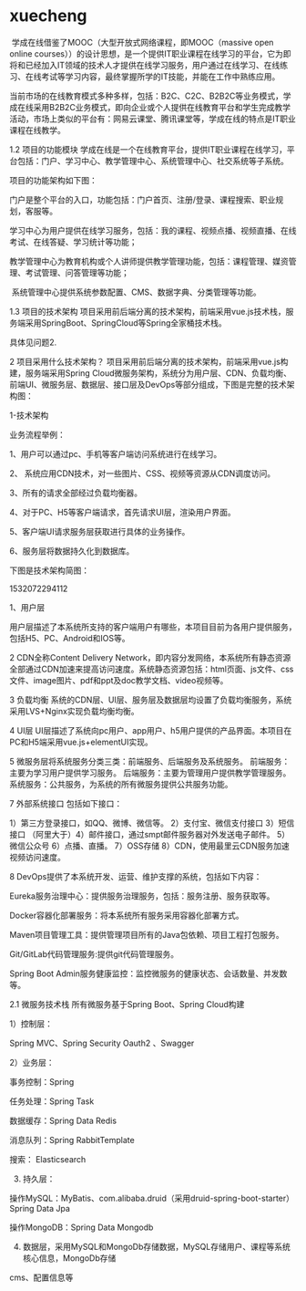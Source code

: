 # xuecheng

​	学成在线借鉴了MOOC（大型开放式网络课程，即MOOC（massive open online courses））的设计思想，是一个提供IT职业课程在线学习的平台，它为即将和已经加入IT领域的技术人才提供在线学习服务，用户通过在线学习、在线练习、在线考试等学习内容，最终掌握所学的IT技能，并能在工作中熟练应用。

​	当前市场的在线教育模式多种多样，包括：B2C、C2C、B2B2C等业务模式，学成在线采用B2B2C业务模式，即向企业或个人提供在线教育平台和学生完成教学活动，市场上类似的平台有：网易云课堂、腾讯课堂等，学成在线的特点是IT职业课程在线教学。

1.2 项目的功能模块
​	学成在线是一个在线教育平台，提供IT职业课程在线学习，平台包括：门户、学习中心、教学管理中心、系统管理中心、社交系统等子系统。

 

项目的功能架构如下图：


​	门户是整个平台的入口，功能包括：门户首页、注册/登录、课程搜索、职业规划，客服等。

​	学习中心为用户提供在线学习服务，包括：我的课程、视频点播、视频直播、在线考试、在线答疑、学习统计等功能；

​	教学管理中心为教育机构或个人讲师提供教学管理功能，包括：课程管理、媒资管理、考试管理、问答管理等功能；

​	系统管理中心提供系统参数配置、CMS、数据字典、分类管理等功能。

 

1.3 项目的技术架构
​	项目采用前后端分离的技术架构，前端采用vue.js技术栈，服务端采用SpringBoot、SpringCloud等Spring全家桶技术栈。

具体见问题2.

 

2 项目采用什么技术架构？
​	项目采用前后端分离的技术架构，前端采用vue.js构建，服务端采用Spring Cloud微服务架构，系统分为用户层、CDN、负载均衡、前端UI、微服务层、数据层、接口层及DevOps等部分组成，下图是完整的技术架构图：

1-技术架构

业务流程举例：

1、用户可以通过pc、手机等客户端访问系统进行在线学习。

2、 系统应用CDN技术，对一些图片、CSS、视频等资源从CDN调度访问。

3、所有的请求全部经过负载均衡器。

4、对于PC、H5等客户端请求，首先请求UI层，渲染用户界面。

5、客户端UI请求服务层获取进行具体的业务操作。

6、服务层将数据持久化到数据库。

 

下图是技术架构简图：

1532072294112

1、用户层 

用户层描述了本系统所支持的客户端用户有哪些，本项目目前为各用户提供服务，包括H5、PC、Android和IOS等。

2 CDN全称Content Delivery Network，即内容分发网络，本系统所有静态资源全部通过CDN加速来提高访问速度。系统静态资源包括：html页面、js文件、css文件、image图片、pdf和ppt及doc教学文档、video视频等。 

3 负载均衡 系统的CDN层、UI层、服务层及数据层均设置了负载均衡服务，系统采用LVS+Nginx实现负载均衡均衡。

4 UI层 UI层描述了系统向pc用户、app用户、h5用户提供的产品界面。本项目在PC和H5端采用vue.js+elementUI实现。

5 微服务层将系统服务分类三类：前端服务、后端服务及系统服务。 前端服务：主要为学习用户提供学习服务。 后端服务：主要为管理用户提供教学管理服务。 系统服务：公共服务，为系统的所有微服务提供公共服务功能。

7 外部系统接口 包括如下接口：

1）第三方登录接口，如QQ、微博、微信等。 2）支付宝、微信支付接口 3）短信接口 （阿里大于）4）邮件接口，通过smpt邮件服务器对外发送电子邮件。 5）微信公众号 6）点播、直播。 7）OSS存储 8）CDN，使用最里云CDN服务加速视频访问速度。

 

8 DevOps提供了本系统开发、运营、维护支撑的系统，包括如下内容：

Eureka服务治理中心：提供服务治理服务，包括：服务注册、服务获取等。

Docker容器化部署服务：将本系统所有服务采用容器化部署方式。

Maven项目管理工具：提供管理项目所有的Java包依赖、项目工程打包服务。

Git/GitLab代码管理服务:提供git代码管理服务。

Spring Boot Admin服务健康监控：监控微服务的健康状态、会话数量、并发数等。

 

2.1 微服务技术栈
所有微服务基于Spring Boot、Spring Cloud构建

1）控制层：

Spring MVC、Spring Security Oauth2 、Swagger

2）业务层：

事务控制：Spring

任务处理：Spring Task

数据缓存：Spring Data Redis

消息队列：Spring RabbitTemplate

搜索： Elasticsearch

3) 持久层：

操作MySQL：MyBatis、com.alibaba.druid（采用druid-spring-boot-starter）Spring Data Jpa

操作MongoDB：Spring Data Mongodb

4) 数据层，采用MySQL和MongoDb存储数据，MySQL存储用户、课程等系统核心信息，MongoDb存储

cms、配置信息等
